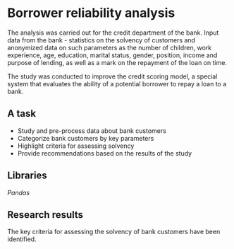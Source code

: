 # Borrower reliability analysis

The analysis was carried out for the credit department of the bank. Input data from the bank - statistics on the solvency of customers and anonymized data on such parameters as the number of children, work experience, age, education, marital status, gender, position, income and purpose of lending, as well as a mark on the repayment of the loan on time.

The study was conducted to improve the credit scoring model, a special system that evaluates the ability of a potential borrower to repay a loan to a bank.

## A task
* Study and pre-process data about bank customers
* Categorize bank customers by key parameters
* Highlight criteria for assessing solvency
* Provide recommendations based on the results of the study

## Libraries
*Pandas*

## Research results
The key criteria for assessing the solvency of bank customers have been identified.